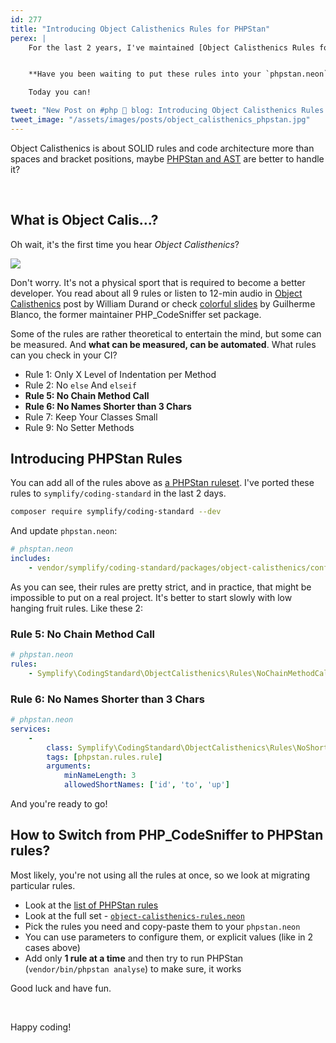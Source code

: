 ```yaml
---
id: 277
title: "Introducing Object Calisthenics Rules for PHPStan"
perex: |
    For the last 2 years, I've maintained [Object Calisthenics Rules for PHP_CodeSniffer](https://github.com/object-calisthenics/phpcs-calisthenics-rules). In 2019 and 2020, there was a huge boom of custom PHPStan rulesets that make everyday development [easier and stronger](/blog/2018/08/27/why-and-how-to-avoid-the-memory-lock/) at the same time.


    **Have you been waiting to put these rules into your `phpstan.neon`?**

    Today you can!

tweet: "New Post on #php 🐘 blog: Introducing Object Calisthenics Rules for @PHPStan"
tweet_image: "/assets/images/posts/object_calisthenics_phpstan.jpg"
---
```


Object Calisthenics is about SOLID rules and code architecture more than spaces and bracket positions, maybe [PHPStan and AST](/blog/2018/10/25/why-ast-fixes-your-coding-standard-better-than-tokens/) are better to handle it?

<br>

## What is Object Calis...?

Oh wait, it's the first time you hear *Object Calisthenics*?

<img src="/assets/images/posts/object_calisthenics_phpstan.jpg" class="img-thumbnail">

Don't worry. It's not a physical sport that is required to become a better developer. You read about all 9 rules or listen to 12-min audio in [Object Calisthenics](https://williamdurand.fr/2013/06/03/object-calisthenics) post by William Durand or check [colorful slides](https://www.slideshare.net/guilhermeblanco/object-calisthenics-applied-to-php) by Guilherme Blanco, the former maintainer PHP_CodeSniffer set package.

Some of the rules are rather theoretical to entertain the mind, but some can be measured. And **what can be measured, can be automated**. What rules can you check in your CI?

- Rule 1: Only X Level of Indentation per Method
- Rule 2: No `else` And `elseif`
- **Rule 5: No Chain Method Call**
- **Rule 6: No Names Shorter than 3 Chars**
- Rule 7: Keep Your Classes Small
- Rule 9: No Setter Methods

## Introducing PHPStan Rules

You can add all of the rules above as [a PHPStan ruleset](https://github.com/symplify/phpstan-rules/blob/master/packages/object-calisthenics/config/object-calisthenics-rules.neon). I've ported these rules to `symplify/coding-standard` in the last 2 days.

```bash
composer require symplify/coding-standard --dev
```

And update `phpstan.neon`:

```yaml
# phsptan.neon
includes:
    - vendor/symplify/coding-standard/packages/object-calisthenics/config/object-calisthenics-rules.neon
```

As you can see, their rules are pretty strict, and in practice, that might be impossible to put on a real project. It's better to start slowly with low hanging fruit rules. Like these 2:

### Rule 5: No Chain Method Call

```yaml
# phpstan.neon
rules:
    - Symplify\CodingStandard\ObjectCalisthenics\Rules\NoChainMethodCallRule
```

### Rule 6: No Names Shorter than 3 Chars

```yaml
# phpstan.neon
services:
    -
        class: Symplify\CodingStandard\ObjectCalisthenics\Rules\NoShortNameRule
        tags: [phpstan.rules.rule]
        arguments:
            minNameLength: 3
            allowedShortNames: ['id', 'to', 'up']
```

And you're ready to go!

## How to Switch from PHP_CodeSniffer to PHPStan rules?

Most likely, you're not using all the rules at once, so we look at migrating particular rules.

- Look at the [list of PHPStan rules](https://github.com/symplify/phpstan-rules/blob/master/docs/rules_overview.md)
- Look at the full set - [`object-calisthenics-rules.neon`](https://github.com/symplify/phpstan-rules/blob/master/packages/object-calisthenics/config/object-calisthenics-rules.neon)
- Pick the rules you need and copy-paste them to your `phpstan.neon`
- You can use parameters to configure them, or explicit values (like in 2 cases above)
- Add only **1 rule at a time** and then try to run PHPStan (`vendor/bin/phpstan analyse`) to make sure, it works

Good luck and have fun.

<br>

Happy coding!
